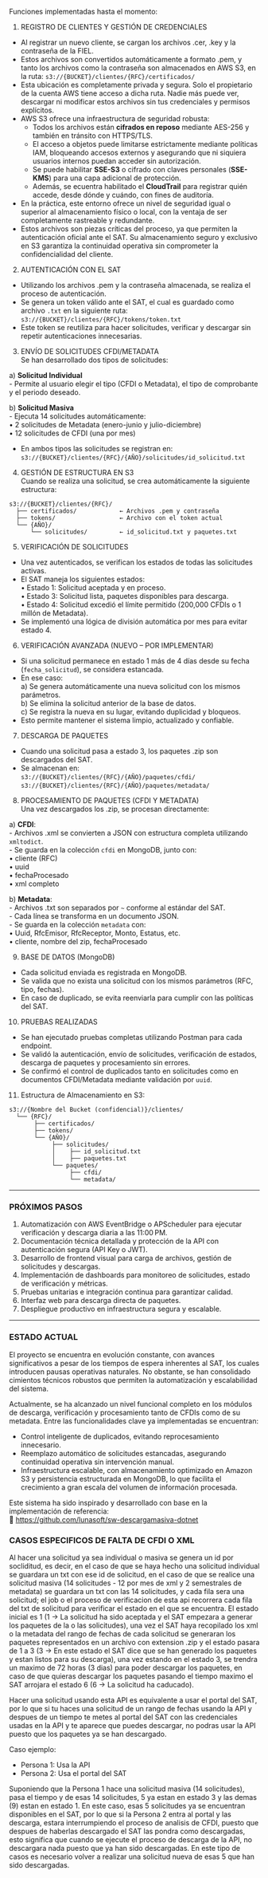 Funciones implementadas hasta el momento:

1. REGISTRO DE CLIENTES Y GESTIÓN DE CREDENCIALES
- Al registrar un nuevo cliente, se cargan los archivos .cer, .key y la contraseña de la FIEL.
- Estos archivos son convertidos automáticamente a formato .pem, y tanto los archivos como la contraseña son almacenados en AWS S3, en la ruta:
  `s3://{BUCKET}/clientes/{RFC}/certificados/`
- Esta ubicación es completamente privada y segura. Solo el propietario de la cuenta AWS tiene acceso a dicha ruta.
  Nadie más puede ver, descargar ni modificar estos archivos sin tus credenciales y permisos explícitos.
- AWS S3 ofrece una infraestructura de seguridad robusta:
  - Todos los archivos están **cifrados en reposo** mediante AES-256 y también en tránsito con HTTPS/TLS.
  - El acceso a objetos puede limitarse estrictamente mediante políticas IAM, bloqueando accesos externos y asegurando que ni siquiera usuarios internos puedan acceder sin autorización.
  - Se puede habilitar **SSE-S3** o cifrado con claves personales (**SSE-KMS**) para una capa adicional de protección.
  - Además, se ecuentra habilitado el **CloudTrail** para registrar quién accede, desde dónde y cuándo, con fines de auditoría.
- En la práctica, este entorno ofrece un nivel de seguridad igual o superior al almacenamiento físico o local, con la ventaja de ser completamente rastreable y redundante.
- Estos archivos son piezas críticas del proceso, ya que permiten la autenticación oficial ante el SAT. Su almacenamiento seguro y exclusivo en S3 garantiza la continuidad operativa sin comprometer la confidencialidad del cliente.

2. AUTENTICACIÓN CON EL SAT
- Utilizando los archivos .pem y la contraseña almacenada, se realiza el proceso de autenticación.
- Se genera un token válido ante el SAT, el cual es guardado como archivo `.txt` en la siguiente ruta:
  `s3://{BUCKET}/clientes/{RFC}/tokens/token.txt`
- Este token se reutiliza para hacer solicitudes, verificar y descargar sin repetir autenticaciones innecesarias.

3. ENVÍO DE SOLICITUDES CFDI/METADATA  
Se han desarrollado dos tipos de solicitudes:

  a) **Solicitud Individual**  
     - Permite al usuario elegir el tipo (CFDI o Metadata), el tipo de comprobante y el periodo deseado.

  b) **Solicitud Masiva**  
     - Ejecuta 14 solicitudes automáticamente:  
         • 2 solicitudes de Metadata (enero-junio y julio-diciembre)  
         • 12 solicitudes de CFDI (una por mes)

- En ambos tipos las solicitudes se registran en:  
  `s3://{BUCKET}/clientes/{RFC}/{AÑO}/solicitudes/id_solicitud.txt`

4. GESTIÓN DE ESTRUCTURA EN S3  
Cuando se realiza una solicitud, se crea automáticamente la siguiente estructura:

```text
s3://{BUCKET}/clientes/{RFC}/
  ├── certificados/            ← Archivos .pem y contraseña
  ├── tokens/                  ← Archivo con el token actual
  └── {AÑO}/
      └── solicitudes/         ← id_solicitud.txt y paquetes.txt
```

5. VERIFICACIÓN DE SOLICITUDES
- Una vez autenticados, se verifican los estados de todas las solicitudes activas.
- El SAT maneja los siguientes estados:  
    • Estado 1: Solicitud aceptada y en proceso.  
    • Estado 3: Solicitud lista, paquetes disponibles para descarga.  
    • Estado 4: Solicitud excedió el límite permitido (200,000 CFDIs o 1 millón de Metadata).
- Se implementó una lógica de división automática por mes para evitar estado 4.

6. VERIFICACIÓN AVANZADA (NUEVO – POR IMPLEMENTAR)
- Si una solicitud permanece en estado 1 más de 4 días desde su fecha (`fecha_solicitud`), se considera estancada.
- En ese caso:  
   a) Se genera automáticamente una nueva solicitud con los mismos parámetros.  
   b) Se elimina la solicitud anterior de la base de datos.  
   c) Se registra la nueva en su lugar, evitando duplicidad y bloqueos.  
- Esto permite mantener el sistema limpio, actualizado y confiable.

7. DESCARGA DE PAQUETES
- Cuando una solicitud pasa a estado 3, los paquetes .zip son descargados del SAT.
- Se almacenan en:  
  `s3://{BUCKET}/clientes/{RFC}/{AÑO}/paquetes/cfdi/`  
  `s3://{BUCKET}/clientes/{RFC}/{AÑO}/paquetes/metadata/`

8. PROCESAMIENTO DE PAQUETES (CFDI Y METADATA)  
Una vez descargados los .zip, se procesan directamente:

  a) **CFDI**:  
     - Archivos .xml se convierten a JSON con estructura completa utilizando `xmltodict`.  
     - Se guarda en la colección `cfdi` en MongoDB, junto con:  
        • cliente (RFC)  
        • uuid  
        • fechaProcesado  
        • xml completo

  b) **Metadata**:  
     - Archivos .txt son separados por `~` conforme al estándar del SAT.  
     - Cada línea se transforma en un documento JSON.  
     - Se guarda en la colección `metadata` con:  
        • Uuid, RfcEmisor, RfcReceptor, Monto, Estatus, etc.  
        • cliente, nombre del zip, fechaProcesado

9. BASE DE DATOS (MongoDB)
- Cada solicitud enviada es registrada en MongoDB.
- Se valida que no exista una solicitud con los mismos parámetros (RFC, tipo, fechas).
- En caso de duplicado, se evita reenviarla para cumplir con las políticas del SAT.

10. PRUEBAS REALIZADAS
- Se han ejecutado pruebas completas utilizando Postman para cada endpoint.
- Se validó la autenticación, envío de solicitudes, verificación de estados, descarga de paquetes y procesamiento sin errores.
- Se confirmó el control de duplicados tanto en solicitudes como en documentos CFDI/Metadata mediante validación por `uuid`.

11. Estructura de Almacenamiento en S3:

```text
s3://{Nombre del Bucket (confidencial)}/clientes/
  └── {RFC}/
       ├── certificados/
       ├── tokens/
       └── {AÑO}/
            ├── solicitudes/
            │    ├── id_solicitud.txt
            │    ├── paquetes.txt
            └── paquetes/
                 ├── cfdi/
                 └── metadata/
```

---

### PRÓXIMOS PASOS
1. Automatización con AWS EventBridge o APScheduler para ejecutar verificación y descarga diaria a las 11:00 PM.  
2. Documentación técnica detallada y protección de la API con autenticación segura (API Key o JWT).  
3. Desarrollo de frontend visual para carga de archivos, gestión de solicitudes y descargas.  
4. Implementación de dashboards para monitoreo de solicitudes, estado de verificación y métricas.  
5. Pruebas unitarias e integración continua para garantizar calidad.  
6. Interfaz web para descarga directa de paquetes.  
7. Despliegue productivo en infraestructura segura y escalable.

---

### ESTADO ACTUAL
El proyecto se encuentra en evolución constante, con avances significativos a pesar de los tiempos de espera inherentes al SAT, los cuales introducen pausas operativas naturales. No obstante, se han consolidado cimientos técnicos robustos que permiten la automatización y escalabilidad del sistema.

Actualmente, se ha alcanzado un nivel funcional completo en los módulos de descarga, verificación y procesamiento tanto de CFDIs como de su metadata. Entre las funcionalidades clave ya implementadas se encuentran:

- Control inteligente de duplicados, evitando reprocesamiento innecesario.  
- Reemplazo automático de solicitudes estancadas, asegurando continuidad operativa sin intervención manual.  
- Infraestructura escalable, con almacenamiento optimizado en Amazon S3 y persistencia estructurada en MongoDB, lo que facilita el crecimiento a gran escala del volumen de información procesada.

Este sistema ha sido inspirado y desarrollado con base en la implementación de referencia:  
🔗 https://github.com/lunasoft/sw-descargamasiva-dotnet


### CASOS ESPECIFICOS DE FALTA DE CFDI O XML
Al hacer una solicitud ya sea individual o masiva se genera un id por socliditud, es decir, en el caso de que se haya hecho una solicitud individual se guardara un txt con ese
id de solicitud, en el caso de que se realice una solicitud masiva (14 solicitudes - 12 por mes de xml y 2 semestrales de metadata) se guardara un txt con las 14 solicitudes, y cada fila sera una solicitud; el job o el proceso de verificacion de esta api recorrera cada fila del txt de solicitud para verificar el estado en el que se encuentra. El estado inicial es 1 (1 -> La solicitud ha sido aceptada y el SAT empezara a generar los paquetes de la o las solicitudes), una vez el SAT haya recopilado los xml o la metadata del rango de fechas de cada solicitud se generaran los paquetes representados en un archivo con extension .zip y el estado pasara de 1 a 3 (3 -> En este estado el SAT dice que se han generado los paquetes y estan listos para su descarga), una vez estando en el estado 3, se trendra un maximo de 72 horas (3 dias) para poder descargar los paquetes, en caso de que quieras descargar los paquetes pasando el tiempo maximo el SAT arrojara el estado 6 (6 -> La solicitud ha caducado). 

Hacer una solicitud usando esta API es equivalente a usar el portal del SAT, por lo que si tu haces una solicitud de un rango de fechas usando la API y despues de un tiempo te metes al portal del SAT con las credenciales usadas en la API y te aparece que puedes descargar, no podras usar la API puesto que los paquetes ya se han descargado.

Caso ejemplo:
- Persona 1: Usa la API
- Persona 2: Usa el portal del SAT

Suponiendo que la Persona 1 hace una solicitud masiva (14 solicitudes), pasa el tiempo y de esas 14 solicitudes, 5 ya estan en estado 3 y las demas (9) estan en estado 1. En este caso, esas 5 solicitudes ya se encuentran disponibles en el SAT, por lo que si la Persona 2 entra al portal y las descarga, estara interrumpiendo el proceso de analisis de CFDI, puesto que despues de haberlas descargado el SAT las pondra como descargadas, esto significa que cuando se ejecute el proceso de descarga de la API, no descargara nada puesto que ya han sido descargadas. En este tipo de casos es necesario volver a realizar una solicitud nueva de esas 5 que han sido descargadas.
